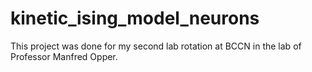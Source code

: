 # kinetic_ising_model_neurons
This project was done for my second lab rotation at BCCN in the lab of Professor Manfred Opper.
